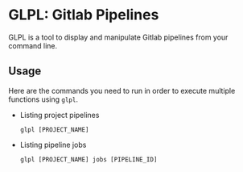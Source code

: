 # GLPL: Gitlab Pipelines

GLPL is a tool to display and manipulate Gitlab pipelines from your command line.

## Usage

Here are the commands you need to run in order to execute multiple functions using `glpl`.

* Listing project pipelines

	```
	glpl [PROJECT_NAME]
	```
	
* Listing pipeline jobs

	```
	glpl [PROJECT_NAME] jobs [PIPELINE_ID]
	```